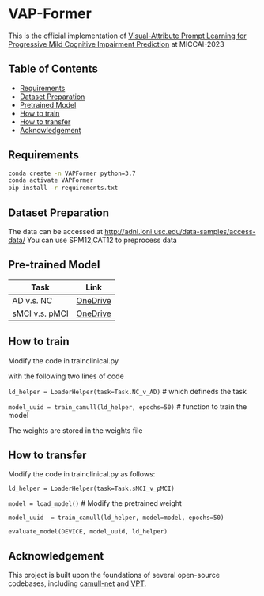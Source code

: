# VAP-Former

This is the official implementation of [Visual-Attribute Prompt Learning for Progressive Mild Cognitive Impairment Prediction](https://arxiv.org/abs/2310.14158
) at MICCAI-2023

## Table of Contents

- [Requirements](#requirements)
- [Dataset Preparation](#dataset-preparation)
- [Pretrained Model](#pretrained-model)
- [How to train](#how-to-train)
- [How to transfer](#how-to-transfer)
- [Acknowledgement](#acknowledgement)

## Requirements
```bash
conda create -n VAPFormer python=3.7
conda activate VAPFormer
pip install -r requirements.txt
```

## Dataset Preparation
The data can be accessed at http://adni.loni.usc.edu/data-samples/access-data/ 
You can use SPM12,CAT12 to preprocess data

## Pre-trained Model
| Task | Link |
|------|------|
| AD v.s. NC | [OneDrive](https://cuhko365-my.sharepoint.com/:u:/g/personal/222010514_link_cuhk_edu_cn/ESvGnEWjvylGgzMiFYhZdo0BVwQqx37KJEWBFvfZ45NosA?e=fOx6rr)|
| sMCI v.s. pMCI | [OneDrive](https://cuhko365-my.sharepoint.com/:u:/g/personal/222010514_link_cuhk_edu_cn/EQwKgE9I_pVDkguPeA1GTQoBUUmV2ocYwxIqop5oFoLdYw?e=LxFUh0)|



## How to train
Modify the code in trainclinical.py

with the following two lines of code

`ld_helper = LoaderHelper(task=Task.NC_v_AD)` # which defineds the task

`model_uuid = train_camull(ld_helper, epochs=50)` # function to train the model

The weights are stored in the weights file

## How to transfer

Modify the code in trainclinical.py as follows:


`ld_helper = LoaderHelper(task=Task.sMCI_v_pMCI)`

`model = load_model()` # Modify the pretrained weight

`model_uuid  = train_camull(ld_helper, model=model, epochs=50)`

`evaluate_model(DEVICE, model_uuid, ld_helper)`

## Acknowledgement
This project is built upon the foundations of several open-source codebases, including [camull-net](https://github.com/McSpooder/camull-net) and [VPT](https://github.com/kmnp/vpt).

